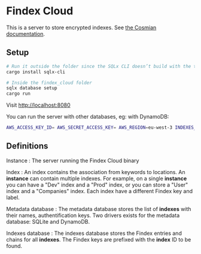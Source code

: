 # Findex Cloud

This is a server to store encrypted indexes. See [the Cosmian documentation](https://docs.cosmian.com/cloudproof_encryption/encrypted_search/).

## Setup

```bash
# Run it outside the folder since the SQLx CLI doesn’t build with the toolchain used by Findex Cloud
cargo install sqlx-cli 

# Inside the findex_cloud folder
sqlx database setup
cargo run
```

Visit [http://localhost:8080](http://localhost:8080)

You can run the server with other databases, eg: with DynamoDB:

```bash
AWS_ACCESS_KEY_ID= AWS_SECRET_ACCESS_KEY= AWS_REGION=eu-west-3 INDEXES_DATABASE_TYPE=dynamodb METADATA_DATABASE_TYPE=dynamodb cargo run --no-default-features --features dynamodb
```

## Definitions

Instance
: The server running the Findex Cloud binary

Index
: An index contains the association from keywords to locations. An **instance** can contain multiple indexes. For example, on a single **instance** you can have a "Dev" index and a "Prod" index, or you can store a "User" index and a "Companies" index. Each index have a different Findex key and label.

Metadata database
: The metadata database stores the list of **indexes** with their names, authentification keys. Two drivers exists for the metadata database: SQLite and DynamoDB.

Indexes database
: The indexes database stores the Findex entries and chains for all **indexes**. The Findex keys are prefixed with the **index** ID to be found.
